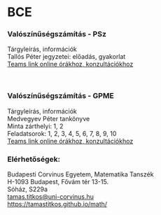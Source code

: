 # BCE

### **Valószínűségszámítás - PSz**<br />

Tárgyleírás, információk  <br />
Tallós Péter jegyzetei: előadás, gyakorlat   <br />
[Teams link online órákhoz, konzultációkhoz](https://teams.microsoft.com/l/meetup-join/19%3ameeting_OWJhOTI4NTYtOTViZi00N2JjLWEyODUtMWUxNTc2ODNjYzQ3%40thread.v2/0?context=%7b%22Tid%22%3a%22f8dd01b8-7276-4ace-aa9d-5767f0f4a5af%22%2c%22Oid%22%3a%22e8354c55-1e97-4848-919c-4fee8f418b8f%22%7d)

   <br />

### **Valószínűségszámítás - GPME**  

Tárgyleírás, információk  <br />
Medvegyev Péter tankönyve  <br />
Minta zárthelyi: 1, 2  <br />
Feladatsorok: 1, 2, 3, 4, 5, 6, 7, 8, 9, 10  <br />
[Teams link online órákhoz, konzultációkhoz](https://teams.microsoft.com/l/meetup-join/19%3ameeting_OWJhOTI4NTYtOTViZi00N2JjLWEyODUtMWUxNTc2ODNjYzQ3%40thread.v2/0?context=%7b%22Tid%22%3a%22f8dd01b8-7276-4ace-aa9d-5767f0f4a5af%22%2c%22Oid%22%3a%22e8354c55-1e97-4848-919c-4fee8f418b8f%22%7d)
  <br />



### **Elérhetőségek:** <br />
Budapesti Corvinus Egyetem, Matematika Tanszék<br />
H-1093 Budapest, Fővám tér 13-15.<br />
Sóház, S229a<br />
tamas.titkos@uni-corvinus.hu<br />
https://tamastitkos.github.io/math/<br />




